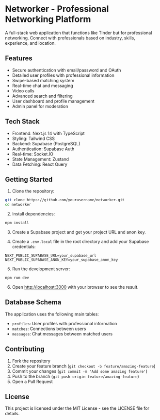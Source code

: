 # Networker - Professional Networking Platform

A full-stack web application that functions like Tinder but for professional networking. Connect with professionals based on industry, skills, experience, and location.

## Features

- Secure authentication with email/password and OAuth
- Detailed user profiles with professional information
- Swipe-based matching system
- Real-time chat and messaging
- Video calls
- Advanced search and filtering
- User dashboard and profile management
- Admin panel for moderation

## Tech Stack

- Frontend: Next.js 14 with TypeScript
- Styling: Tailwind CSS
- Backend: Supabase (PostgreSQL)
- Authentication: Supabase Auth
- Real-time: Socket.IO
- State Management: Zustand
- Data Fetching: React Query

## Getting Started

1. Clone the repository:
```bash
git clone https://github.com/yourusername/networker.git
cd networker
```

2. Install dependencies:
```bash
npm install
```

3. Create a Supabase project and get your project URL and anon key.

4. Create a `.env.local` file in the root directory and add your Supabase credentials:
```
NEXT_PUBLIC_SUPABASE_URL=your_supabase_url
NEXT_PUBLIC_SUPABASE_ANON_KEY=your_supabase_anon_key
```

5. Run the development server:
```bash
npm run dev
```

6. Open [http://localhost:3000](http://localhost:3000) with your browser to see the result.

## Database Schema

The application uses the following main tables:

- `profiles`: User profiles with professional information
- `matches`: Connections between users
- `messages`: Chat messages between matched users

## Contributing

1. Fork the repository
2. Create your feature branch (`git checkout -b feature/amazing-feature`)
3. Commit your changes (`git commit -m 'Add some amazing feature'`)
4. Push to the branch (`git push origin feature/amazing-feature`)
5. Open a Pull Request

## License

This project is licensed under the MIT License - see the LICENSE file for details. 